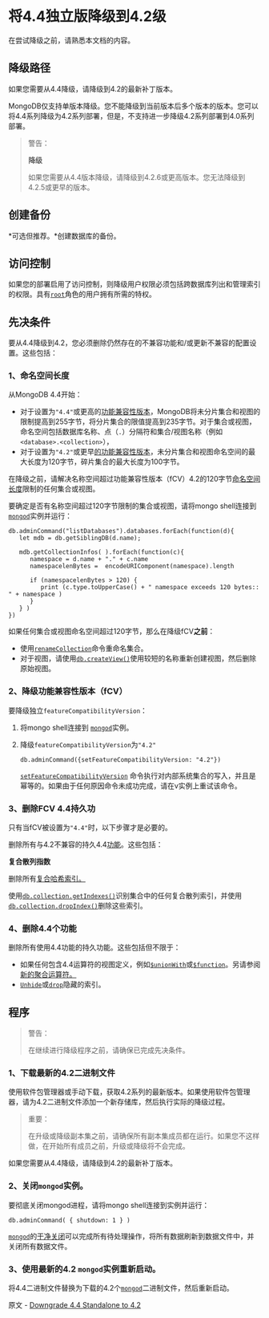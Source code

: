 # 将4.4独立版降级到4.2级 

在尝试降级之前，请熟悉本文档的内容。

## 降级路径

如果您需要从4.4降级，请降级到4.2的最新补丁版本。

MongoDB仅支持单版本降级。您不能降级到当前版本后多个版本的版本。您可以将4.4系列降级为4.2系列部署，但是，不支持进一步降级4.2系列部署到4.0系列部署。

> 警告：
>
> **降级**
>
> 如果您需要从4.4版本降级，请降级到4.2.6或更高版本。您无法降级到4.2.5或更早的版本。

## 创建备份

*可选但推荐。*创建数据库的备份。

## 访问控制

如果您的部署启用了访问控制，则降级用户权限必须包括跨数据库列出和管理索引的权限。具有[`root`](https://www.mongodb.com/docs/upcoming/reference/built-in-roles/#mongodb-authrole-root)角色的用户拥有所需的特权。

## 先决条件

要从4.4降级到4.2，您必须删除仍然存在的不兼容功能和/或更新不兼容的配置设置。这些包括：

### 1、命名空间长度

从MongoDB 4.4开始：

- 对于设置为`"4.4"`或更高的[功能兼容性版本](https://www.mongodb.com/docs/upcoming/reference/command/setFeatureCompatibilityVersion/#std-label-view-fcv)，MongoDB将未分片集合和视图的限制提高到255字节，将分片集合的限值提高到235字节。对于集合或视图，命名空间包括数据库名称、点（`.`）分隔符和集合/视图名称（例如`<database>.<collection>`），
- 对于设置为`"4.2"`或更早[的功能兼容性版本](https://www.mongodb.com/docs/upcoming/reference/command/setFeatureCompatibilityVersion/#std-label-view-fcv)，未分片集合和视图命名空间的最大长度为120字节，碎片集合的最大长度为100字节。

在降级之前，请解决名称空间超过功能兼容性版本（fCV）4.2的120字节[命名空间长度](https://www.mongodb.com/docs/upcoming/reference/limits/#mongodb-limit-Namespace-Length)限制的任何集合或视图。

要确定是否有名称空间超过120字节限制的集合或视图，请将mongo shell连接到 [`mongod`](https://www.mongodb.com/docs/upcoming/reference/program/mongod/#mongodb-binary-bin.mongod)实例并运行：

```
db.adminCommand("listDatabases").databases.forEach(function(d){
   let mdb = db.getSiblingDB(d.name);

   mdb.getCollectionInfos( ).forEach(function(c){
      namespace = d.name + "." + c.name
      namespacelenBytes =  encodeURIComponent(namespace).length

      if (namespacelenBytes > 120) {
         print (c.type.toUpperCase() + " namespace exceeds 120 bytes:: " + namespace )
      }
   } )
})
```

如果任何集合或视图命名空间超过120字节，那么在降级fCV**之前**：

- 使用[`renameCollection`](https://www.mongodb.com/docs/upcoming/reference/command/renameCollection/#mongodb-dbcommand-dbcmd.renameCollection)命令重命名集合。
- 对于视图，请使用[`db.createView()`](https://www.mongodb.com/docs/upcoming/reference/method/db.createView/#mongodb-method-db.createView)使用较短的名称重新创建视图，然后删除原始视图。

### 2、降级功能兼容性版本（fCV）

要降级独立`featureCompatibilityVersion`：

1. 将mongo shell连接到 [`mongod`](https://www.mongodb.com/docs/upcoming/reference/program/mongod/#mongodb-binary-bin.mongod)实例。

2. 降级`featureCompatibilityVersion`为`"4.2"`

   ```
   db.adminCommand({setFeatureCompatibilityVersion: "4.2"})
   ```

    [`setFeatureCompatibilityVersion`](https://www.mongodb.com/docs/upcoming/reference/command/setFeatureCompatibilityVersion/#mongodb-dbcommand-dbcmd.setFeatureCompatibilityVersion) 命令执行对内部系统集合的写入，并且是幂等的。如果由于任何原因命令未成功完成，请在v实例上重试该命令。

### 3、删除FCV 4.4持久功

只有当fCV被设置为`"4.4"`时，以下步骤才是必要的。

删除所有与4.2不兼容的持久4.4[功能](https://www.mongodb.com/docs/upcoming/release-notes/4.4-compatibility/#std-label-4.4-compatibility-enabled)。这些包括：

**复合散列指数**

删除所有[复合哈希索引。](https://www.mongodb.com/docs/upcoming/core/index-hashed/#std-label-index-type-compound-hashed)

使用[`db.collection.getIndexes()`](https://www.mongodb.com/docs/upcoming/reference/method/db.collection.getIndexes/#mongodb-method-db.collection.getIndexes)识别集合中的任何复合散列索引，并使用[`db.collection.dropIndex()`](https://www.mongodb.com/docs/upcoming/reference/method/db.collection.dropIndex/#mongodb-method-db.collection.dropIndex)删除这些索引。

### 4、删除4.4个功能

删除所有使用4.4功能的持久功能。这些包括但不限于：

- 如果任何包含4.4运算符的视图定义，例如[`$unionWith`](https://www.mongodb.com/docs/upcoming/reference/operator/aggregation/unionWith/#mongodb-pipeline-pipe.-unionWith)或[`$function`](https://www.mongodb.com/docs/upcoming/reference/operator/aggregation/function/#mongodb-expression-exp.-function)。另请参阅[新的聚合运算符。](https://www.mongodb.com/docs/upcoming/release-notes/4.4/#std-label-4.4-rel-notes-new-agg-operators)
- [`Unhide`](https://www.mongodb.com/docs/upcoming/reference/method/db.collection.unhideIndex/#mongodb-method-db.collection.unhideIndex)或[`drop`](https://www.mongodb.com/docs/upcoming/reference/method/db.collection.dropIndex/#mongodb-method-db.collection.dropIndex)隐藏的索引。

## 程序

> 警告：
>
> 在继续进行降级程序之前，请确保已完成先决条件。

### 1、下载最新的4.2二进制文件

使用软件包管理器或手动下载，获取4.2系列的最新版本。如果使用软件包管理器，请为4.2二进制文件添加一个新存储库，然后执行实际的降级过程。

> 重要：
>
> 在升级或降级副本集之前，请确保所有副本集成员都在运行。如果您不这样做，在开始所有成员之前，升级或降级将不会完成。

如果您需要从4.4降级，请降级到4.2的最新补丁版本。

### 2、关闭`mongod`实例。

要彻底关闭mongod进程，请将mongo shell连接到实例并运行：

```
db.adminCommand( { shutdown: 1 } )
```

[`mongod`](https://www.mongodb.com/docs/upcoming/reference/program/mongod/#mongodb-binary-bin.mongod)的[干净关闭](https://www.mongodb.com/docs/upcoming/tutorial/manage-mongodb-processes/#std-label-terminate-mongod-processes)可以完成所有待处理操作，将所有数据刷新到数据文件中，并关闭所有数据文件。

### 3、使用最新的4.2 `mongod`实例重新启动。

将4.4二进制文件替换为下载的4.2个[`mongod`](https://www.mongodb.com/docs/upcoming/reference/program/mongod/#mongodb-binary-bin.mongod)二进制文件，然后重新启动。









原文 - [Downgrade 4.4 Standalone to 4.2]( https://docs.mongodb.com/manual/release-notes/4.4-downgrade-standalone/ )

